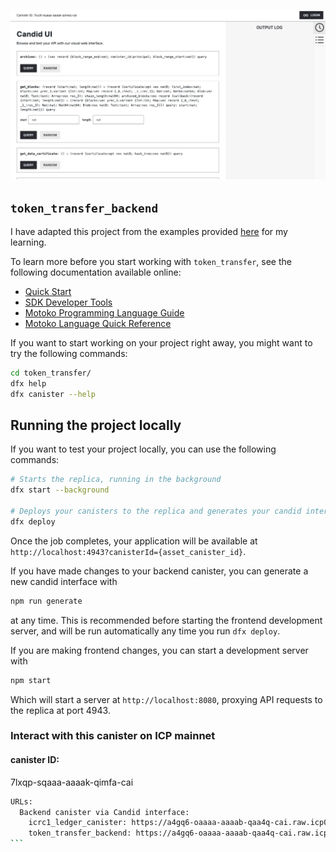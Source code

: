 ![Alt text](/candid-ui.png?raw=true "Candid UI")

## `token_transfer_backend`

I have adapted this project from the examples provided [here](https://github.com/dfinity/examples/tree/master/motoko/token_transfer) for my learning.

To learn more before you start working with `token_transfer`, see the following documentation available online:

- [Quick Start](https://internetcomputer.org/docs/current/developer-docs/setup/deploy-locally)
- [SDK Developer Tools](https://internetcomputer.org/docs/current/developer-docs/setup/install)
- [Motoko Programming Language Guide](https://internetcomputer.org/docs/current/motoko/main/motoko)
- [Motoko Language Quick Reference](https://internetcomputer.org/docs/current/motoko/main/language-manual)

If you want to start working on your project right away, you might want to try the following commands:

```bash
cd token_transfer/
dfx help
dfx canister --help
```

## Running the project locally

If you want to test your project locally, you can use the following commands:

```bash
# Starts the replica, running in the background
dfx start --background

# Deploys your canisters to the replica and generates your candid interface
dfx deploy
```

Once the job completes, your application will be available at `http://localhost:4943?canisterId={asset_canister_id}`.

If you have made changes to your backend canister, you can generate a new candid interface with

```bash
npm run generate
```

at any time. This is recommended before starting the frontend development server, and will be run automatically any time you run `dfx deploy`.

If you are making frontend changes, you can start a development server with

```bash
npm start
```

Which will start a server at `http://localhost:8080`, proxying API requests to the replica at port 4943.

### Interact with this canister on ICP mainnet

#### canister ID: 
7lxqp-sqaaa-aaaak-qimfa-cai

````bash
URLs:
  Backend canister via Candid interface:
    icrc1_ledger_canister: https://a4gq6-oaaaa-aaaab-qaa4q-cai.raw.icp0.io/?id=7cu3t-eyaaa-aaaak-qimeq-cai
    token_transfer_backend: https://a4gq6-oaaaa-aaaab-qaa4q-cai.raw.icp0.io/?id=7lxqp-sqaaa-aaaak-qimfa-cai
```